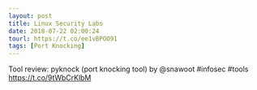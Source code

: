 ```yaml
---
layout: post
title: Linux Security Labs
date: 2018-07-22 02:00:24
tourl: https://t.co/ee1vBPOO91
tags: [Port Knocking]
---
```

Tool review: pyknock (port knocking tool) by @snawoot #infosec #tools https://t.co/9tWbCrKlbM